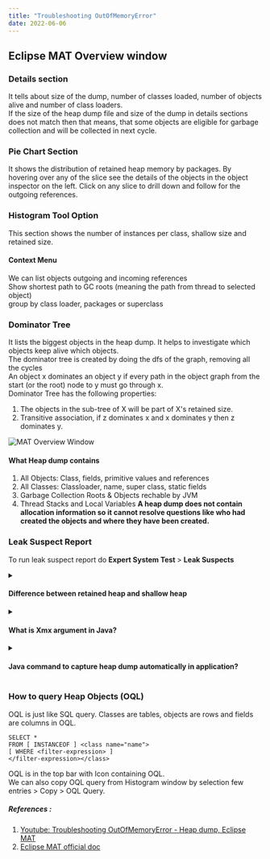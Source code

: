```yaml
---
title: "Troubleshooting OutOfMemoryError"
date: 2022-06-06
---
```


## Eclipse MAT Overview window

### Details section
It tells about size of the dump, number of classes loaded, number of objects alive and number of class loaders. <br>
If the size of the heap dump file and size of the dump in details sections does not match then that means,
that some objects are eligible for garbage collection and will be collected in next cycle.

### Pie Chart Section
It shows the distribution of retained heap memory by packages. By hovering over any of the slice see the details of the objects in the object inspector on the left. Click on any slice to drill down and follow for the outgoing references.

### Histogram Tool Option
This section shows the number of instances per class, shallow size and retained size.

#### Context Menu
We can list objects outgoing and incoming references <br>
Show shortest path to GC roots (meaning the path from thread to selected object) <br>
group by class loader, packages or superclass

### Dominator Tree
It lists the biggest objects in the heap dump. It helps to investigate which objects keep alive which objects. <br>
The dominator tree is created by doing the dfs of the graph, removing all the cycles <br>
An object x dominates an object y if every path in the object graph from the start (or the root) node to y must go through x. <br>
Dominator Tree has the following properties:
1. The objects in the sub-tree of X will be part of X's retained size.
2. Transitive association, if z dominates x and x dominates y then z dominates y.

![MAT Overview Window](../../../assets/posts/Mat_Overview_window.png "MAT Overview Window Image")

#### What Heap dump contains
1. All Objects: Class, fields, primitive values and references
2. All Classes: Classloader, name, super class, static fields
3. Garbage Collection Roots & Objects rechable by JVM
4. Thread Stacks and Local Variables
<b> A heap dump does not contain allocation information so it cannot resolve questions like who had created the objects and where they have been created. </b>
   
### Leak Suspect Report
To run leak suspect report do <b> Expert System Test </b> > <b> Leak Suspects </b>

<details> 
  <summary> <h4> Difference between retained heap and shallow heap </h4> </summary>
  <p> <b> Shallow heap size </b> : It is the size of the object. 
    <br> <b> Retained heap size </b> : It is the size of the object plus size of all the objects it references that will be garbage collected if object is garbage collected. <br> </p>
    <details>
      <summary> What will be be the retained heap size of X and A in below diagram </summary>
      <p> X - 10B and A - 40B </p>
    </details>
</details>

<details>
  <summary> <h4> What is Xmx argument in Java? </h4> </summary>
  <p> The Maximum Java Heap Size (<b>Xmx</b>) argument limits the maxixmum heap size that a java program can use. <br> The default values for Xmx is based on the physical memory of the machine. <br> <b> For Java 11 and above </b> : The Xmx value is 25% of the available memory with a maximum of 25 GB. However, where there is 2 GB or less of physical memory, the value set is 50% of available memory with a minimum value of 16 MB and a maximum value of 512 MB.
<b>For Java 8</b> : The Xmx value is half the available memory with a minimum of 16 MB and a maximum of 512 MB. <br> <a href="https://blog.openj9.org/2020/04/30/default-java-maximum-heap-size-is-changed-for-java-8/"> Reference1 </a> <br> </p>
  <details> <summary> How to verify the heap size of running java programme </summary> <p> ./java -verbose:gc -version </p> </details>
</details>

<details> 
  <summary> <h4> Java command to capture heap dump automatically in application? </h4> </summary>
  <p> -XX:+HeapDumpOnOutOfMemoryError -XX:HeapDumpPath=/opt/tmp/heapdump.bin <br> <a href="https://blog.heaphero.io/2017/10/13/how-to-capture-java-heap-dumps-7-options/"> Reference </a> </p>
</details>

### How to query Heap Objects (OQL) 
OQL is just like SQL query. Classes are tables, objects are rows and fields are columns in OQL.

```
SELECT *
FROM [ INSTANCEOF ] <class name="name">
[ WHERE <filter-expression> ]
</filter-expression></class>
```
OQL is in the top bar with Icon containing OQL. <br>
We can also copy OQL query from Histogram window by selection few entries > Copy > OQL Query.

##### References :  
1. [Youtube: Troubleshooting OutOfMemoryError - Heap dump, Eclipse MAT](https://www.youtube.com/watch?v=SuguH8YBl5g)
2. [Eclipse MAT official doc](https://help.eclipse.org/latest/index.jsp?topic=%2Forg.eclipse.mat.ui.help%2Fgettingstarted%2Fbasictutorial.html)
